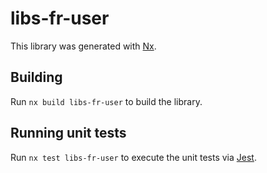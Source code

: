 # libs-fr-user

This library was generated with [Nx](https://nx.dev).

## Building

Run `nx build libs-fr-user` to build the library.

## Running unit tests

Run `nx test libs-fr-user` to execute the unit tests via [Jest](https://jestjs.io).
